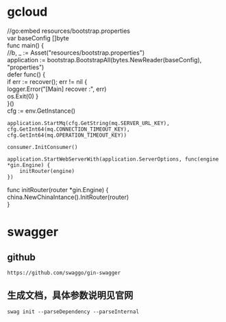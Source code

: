 # gcloud  
//go:embed resources/bootstrap.properties  
var baseConfig []byte  
func main() {  
	//b, _ := Asset("resources/bootstrap.properties")  
	application := bootstrap.BootstrapAll(bytes.NewReader(baseConfig), "properties")  
	defer func() {  
		if err := recover(); err != nil {  
			logger.Error("[Main] recover :", err)  
			os.Exit(0)
		}  
	}()  
	cfg := env.GetInstance()  

	application.StartMq(cfg.GetString(mq.SERVER_URL_KEY), cfg.GetInt64(mq.CONNECTION_TIMEOUT_KEY), cfg.GetInt64(mq.OPERATION_TIMEOUT_KEY))

	consumer.InitConsumer()

	application.StartWebServerWith(application.ServerOptions, func(engine *gin.Engine) {
		initRouter(engine)
	})
  
  func initRouter(router *gin.Engine) {  
	china.NewChinaIntance().InitRouter(router)  
}

# swagger
## github
	https://github.com/swaggo/gin-swagger
## 生成文档，具体参数说明见官网
	swag init --parseDependency --parseInternal
